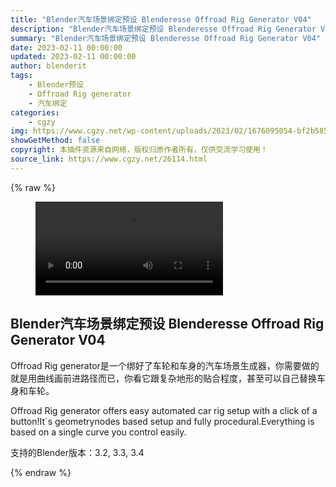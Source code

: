 ```yaml
---
title: "Blender汽车场景绑定预设 Blenderesse Offroad Rig Generator V04"
description: "Blender汽车场景绑定预设 Blenderesse Offroad Rig Generator V04"
summary: "Blender汽车场景绑定预设 Blenderesse Offroad Rig Generator V04"
date: 2023-02-11 00:00:00
updated: 2023-02-11 00:00:00
author: blenderit
tags: 
    - Blender预设
    - Offroad Rig generator
    - 汽车绑定
categories:
    - cgzy
img: https://www.cgzy.net/wp-content/uploads/2023/02/1676095054-bf2b585aaeb7a04.jpg
showGetMethod: false
copyright: 本插件资源来自网络，版权归原作者所有，仅供交流学习使用！
source_link: https://www.cgzy.net/26114.html
---
```


{% raw %}
<figure class="wp-block-video aligncenter"><video controls src="https://cloud.video.taobao.com/play/u/717183932/p/1/e/6/t/1/397610003738.mp4"></video></figure><div class="wp-block-pandastudio-title"><div class="title_style_01"><h2 id="h2-0">Blender汽车场景绑定预设 Blenderesse Offroad Rig Generator V04</h2></div></div><p class="is-style-text-indent-2em">Offroad Rig generator是一个绑好了车轮和车身的汽车场景生成器，你需要做的就是用曲线画前进路径而已，你看它跟复杂地形的贴合程度，甚至可以自己替换车身和车轮。</p><p>Offroad Rig generator offers easy automated car rig setup with a click of a button!It´s geometrynodes based setup and fully procedural.Everything is based on a single curve you control easily.</p><div class="wp-block-pandastudio-tips"><div class="tip success "><p>支持的Blender版本：3.2, 3.3, 3.4</p>
</div></div>
<div style="display: none">cgzy</div>
{% endraw %}